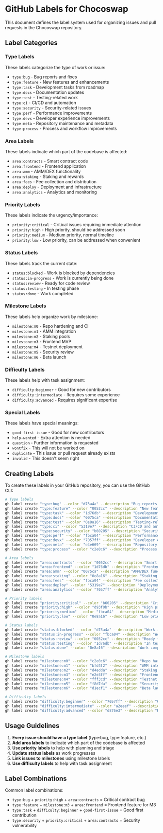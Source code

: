 # GitHub Labels for Chocoswap

This document defines the label system used for organizing issues and pull requests in the Chocoswap repository.

## Label Categories

### Type Labels
These labels categorize the type of work or issue:

- `type:bug` - Bug reports and fixes
- `type:feature` - New features and enhancements  
- `type:task` - Development tasks from roadmap
- `type:docs` - Documentation updates
- `type:test` - Testing-related work
- `type:ci` - CI/CD and automation
- `type:security` - Security-related issues
- `type:perf` - Performance improvements
- `type:devx` - Developer experience improvements
- `type:meta` - Repository maintenance and metadata
- `type:process` - Process and workflow improvements

### Area Labels
These labels indicate which part of the codebase is affected:

- `area:contracts` - Smart contract code
- `area:frontend` - Frontend application
- `area:amm` - AMM/DEX functionality
- `area:staking` - Staking and rewards
- `area:fees` - Fee collection and distribution
- `area:deploy` - Deployment and infrastructure
- `area:analytics` - Analytics and monitoring

### Priority Labels
These labels indicate the urgency/importance:

- `priority:critical` - Critical issues requiring immediate attention
- `priority:high` - High priority, should be addressed soon
- `priority:medium` - Medium priority, normal timeline
- `priority:low` - Low priority, can be addressed when convenient

### Status Labels
These labels track the current state:

- `status:blocked` - Work is blocked by dependencies
- `status:in-progress` - Work is currently being done
- `status:review` - Ready for code review
- `status:testing` - In testing phase
- `status:done` - Work completed

### Milestone Labels
These labels help organize work by milestone:

- `milestone:m0` - Repo hardening and CI
- `milestone:m1` - AMM integration
- `milestone:m2` - Staking pools
- `milestone:m3` - Frontend MVP
- `milestone:m4` - Testnet deployment
- `milestone:m5` - Security review
- `milestone:m6` - Beta launch

### Difficulty Labels
These labels help with task assignment:

- `difficulty:beginner` - Good for new contributors
- `difficulty:intermediate` - Requires some experience
- `difficulty:advanced` - Requires significant expertise

### Special Labels
These labels have special meanings:

- `good-first-issue` - Good for new contributors
- `help-wanted` - Extra attention is needed
- `question` - Further information is requested
- `wontfix` - This will not be worked on
- `duplicate` - This issue or pull request already exists
- `invalid` - This doesn't seem right

## Creating Labels

To create these labels in your GitHub repository, you can use the GitHub CLI:

```bash
# Type labels
gh label create "type:bug" --color "d73a4a" --description "Bug reports and fixes"
gh label create "type:feature" --color "0052cc" --description "New features and enhancements"
gh label create "type:task" --color "1d76db" --description "Development tasks from roadmap"
gh label create "type:docs" --color "0075ca" --description "Documentation updates"
gh label create "type:test" --color "0e8a16" --description "Testing-related work"
gh label create "type:ci" --color "5319e7" --description "CI/CD and automation"
gh label create "type:security" --color "b60205" --description "Security-related issues"
gh label create "type:perf" --color "fbca04" --description "Performance improvements"
gh label create "type:devx" --color "7057ff" --description "Developer experience improvements"
gh label create "type:meta" --color "e4e669" --description "Repository maintenance and metadata"
gh label create "type:process" --color "c2e0c6" --description "Process and workflow improvements"

# Area labels
gh label create "area:contracts" --color "0052cc" --description "Smart contract code"
gh label create "area:frontend" --color "1d76db" --description "Frontend application"
gh label create "area:amm" --color "0075ca" --description "AMM/DEX functionality"
gh label create "area:staking" --color "0e8a16" --description "Staking and rewards"
gh label create "area:fees" --color "fbca04" --description "Fee collection and distribution"
gh label create "area:deploy" --color "5319e7" --description "Deployment and infrastructure"
gh label create "area:analytics" --color "7057ff" --description "Analytics and monitoring"

# Priority labels
gh label create "priority:critical" --color "b60205" --description "Critical issues requiring immediate attention"
gh label create "priority:high" --color "d93f0b" --description "High priority, should be addressed soon"
gh label create "priority:medium" --color "fbca04" --description "Medium priority, normal timeline"
gh label create "priority:low" --color "0e8a16" --description "Low priority, can be addressed when convenient"

# Status labels
gh label create "status:blocked" --color "d73a4a" --description "Work is blocked by dependencies"
gh label create "status:in-progress" --color "fbca04" --description "Work is currently being done"
gh label create "status:review" --color "0052cc" --description "Ready for code review"
gh label create "status:testing" --color "1d76db" --description "In testing phase"
gh label create "status:done" --color "0e8a16" --description "Work completed"

# Milestone labels
gh label create "milestone:m0" --color "c2e0c6" --description "Repo hardening and CI"
gh label create "milestone:m1" --color "bfd4f2" --description "AMM integration"
gh label create "milestone:m2" --color "d4edda" --description "Staking pools"
gh label create "milestone:m3" --color "e2e3ff" --description "Frontend MVP"
gh label create "milestone:m4" --color "fff3cd" --description "Testnet deployment"
gh label create "milestone:m5" --color "f8d7da" --description "Security review"
gh label create "milestone:m6" --color "d1ecf1" --description "Beta launch"

# Difficulty labels
gh label create "difficulty:beginner" --color "7057ff" --description "Good for new contributors"
gh label create "difficulty:intermediate" --color "a2eeef" --description "Requires some experience"
gh label create "difficulty:advanced" --color "d876e3" --description "Requires significant expertise"
```

## Usage Guidelines

1. **Every issue should have a type label** (type:bug, type:feature, etc.)
2. **Add area labels** to indicate which part of the codebase is affected
3. **Use priority labels** to help with planning and triage
4. **Update status labels** as work progresses
5. **Link issues to milestones** using milestone labels
6. **Use difficulty labels** to help with task assignment

## Label Combinations

Common label combinations:

- `type:bug` + `priority:high` + `area:contracts` = Critical contract bug
- `type:feature` + `milestone:m3` + `area:frontend` = Frontend feature for M3
- `type:task` + `difficulty:beginner` + `good-first-issue` = Good first contribution
- `type:security` + `priority:critical` + `area:contracts` = Security vulnerability